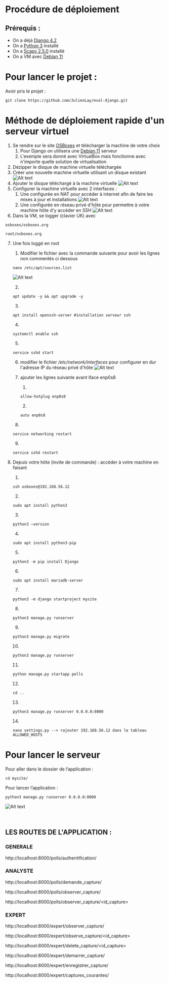[1]: https://docs.djangoproject.com/en/4.2/ "Django 4.2"
[2]: https://docs.python.org/fr/3/ "Python 3"
[3]: https://scapy.readthedocs.io/en/latest/ "Scapy 2.5.0"
[4]: https://sourceforge.net/projects/osboxes/files/v/vb/14-D-b/11/Server/64bit.7z/download "Debian 11"
[5]: https://www.osboxes.org/ "OSBoxes"

# Procédure de déploiement
## Prérequis :
-	On a déjà [Django 4.2][1]
-	On a [Python 3][2] installé
-	On a [Scapy 2.5.0][3] installé
-   On a VM avec [Debian 11][4]

# Pour lancer le projet :

Avoir pris le projet :

```
git clone https://github.com/JulienLay/eval-django.git
```

# Méthode de déploiement rapide d'un serveur virtuel
1.	Se rendre sur le site [OSBoxes][5] et télécharger la machine de votre choix
    1.	Pour Django on utilisera une [Debian 11][4] serveur
    2.	L'exemple sera donné avec VirtualBox mais fonctionne avec n'importe quelle solution de virtualisation
2.	Dézipper le disque de machine virtuelle téléchargée
3.	Créer une nouvelle machine virtuelle utilisant un disque existant
![Alt text](img/image-1.png)
4.	Ajouter le disque téléchargé à la machine virtuelle
![Alt text](img/image-2.png)
1.	Configurer la machine virtuelle avec 2 interfaces :
    1.	Une configurée en NAT pour accéder à internet afin de faire les mises à jour et installations
    ![Alt text](img/image-3.png)
    2.	Une configurée en réseau privé d'hôte pour permettre à votre machine hôte d'y accéder en SSH
    ![Alt text](img/image-4.png)
2.	Dans la VM, se logger (clavier UK) avec
```
osboxes/osboxes.org
```
```
root/osboxes.org
```
7.	Une fois loggé en root
    1.	Modifier le fichier avec la commande suivante pour avoir les lignes non commentés ci dessous

    ```
    nano /etc/apt/sources.list
    ```
    ![Alt text](img/image.png)

    2.
    ```
    apt update -y && apt upgrade -y
    ```
    3.
    ```
    apt install openssh-server #installation serveur ssh
    ```
    4.
    ```
    systemctl enable ssh
    ```
    5.
    ```
    service sshd start
    ```
    6.	modifier le fichier */etc/network/interfaces* pour configurer en dur l'adresse IP du réseau privé d'hôte
    ![Alt text](img/image-5.png)

    7.	ajouter les lignes suivante avant iface enp0s8

        1.
        ```
        allow-hotplug enp0s8
        ```
        2.
        ```
        auto enp0s8
        ```
    8.
    ```
    service networking restart
    ```
    9.
    ```
    service sshd restart
    ```
4.	Depuis votre hôte (invite de commande) : accéder à votre machine en faisant

    1.
    ```
    ssh osboxes@192.168.56.12
    ```
    2.
    ```
    sudo apt install python3
    ```
    3.
    ```
    python3 –version
    ```
    4.
    ```
    sudo apt install python3-pip
    ```
    5.
    ```
    python3 -m pip install Django
    ```
    6.
    ```
    sudo apt install mariadb-server
    ```
    7.
    ```
    python3 -m django startproject mysite
    ```
    8.
    ```
    python3 manage.py runserver
    ```
    9.
    ```
    python3 manage.py migrate
    ```
    10.
    ```
    python3 manage.py runserver
    ```
    11.
    ```
    python manage.py startapp polls
    ```
    12.
    ```
    cd ..
    ```
    13.
    ```
    python3 manage.py runserver 0.0.0.0:8000
    ```
    14.
    ```
    nano settings.py --> rajouter 192.168.56.12 dans le tableau ALLOWED_HOSTS
    ```



# Pour lancer le serveur

Pour aller dans le dossier de l’application :

```
cd mysite/
```
Pour lancer l’application :
```
python3 manage.py runserver 0.0.0.0:8000
```
![Alt text](img/image-6.png)

 
## LES ROUTES DE L'APPLICATION :

### GENERALE

http://localhost:8000/polls/authentification/

### ANALYSTE

http://localhost:8000/polls/demande_capture/

http://localhost:8000/polls/observer_capture/

http://localhost:8000/polls/observer_capture/<id_capture>

### EXPERT

http://localhost:8000/expert/observer_capture/

http://localhost:8000/expert/observe_capture/<id_capture>

http://localhost:8000/expert/delete_capture/<id_capture>

http://localhost:8000/expert/demarrer_capture/

http://localhost:8000/expert/enregistrer_capture/

http://localhost:8000/expert/captures_courantes/